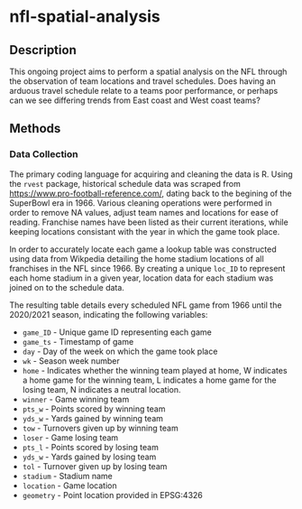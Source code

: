 # nfl-spatial-analysis

## Description

This ongoing project aims to perform a spatial analysis on the NFL through the observation of team locations and travel schedules. Does having an arduous travel schedule relate to a teams poor performance, or perhaps can we see differing trends from East coast and West coast teams?

## Methods

### Data Collection

The primary coding language for acquiring and cleaning the data is R. Using the `rvest` package, historical schedule data was scraped from https://www.pro-football-reference.com/, dating back to the begining of the SuperBowl era in 1966. Various cleaning operations were performed in order to remove NA values, adjust team names and locations for ease of reading. Franchise names have been listed as their current iterations, while keeping locations consistant with the year in which the game took place. 

In order to accurately locate each game a lookup table was constructed using data from Wikpedia detailing the home stadium locations of all franchises in the NFL since 1966. By creating a unique `loc_ID` to represent each home stadium in a given year, location data for each stadium was joined on to the schedule data. 

The resulting table details every scheduled NFL game from 1966 until the 2020/2021 season, indicating the following variables:

* `game_ID` - Unique game ID representing each game
* `game_ts` - Timestamp of game
* `day` - Day of the week on which the game took place
* `wk` - Season week number
* `home` - Indicates whether the winning team played at home, W indicates a home game for the winning team, L indicates a home game for the losing team, N indicates a neutral location.
* `winner` - Game winning team
* `pts_w` - Points scored by winning team
* `yds_w` - Yards gained by winning team
* `tow` - Turnovers given up by winning team
* `loser` - Game losing team
* `pts_l` - Points scored by losing team
* `yds_w` - Yards gained by losing team
* `tol` - Turnover given up by losing team
* `stadium` - Stadium name
* `location` - Game location
* `geometry` - Point location provided in EPSG:4326


